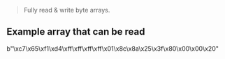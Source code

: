 > Fully read & write byte arrays.

## Example array that can be read
b"\xc7\x65\xf1\xd4\xff\xff\xff\xff\x01\x8c\x8a\x25\x3f\x80\x00\x00\x20"
